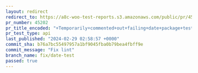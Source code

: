 ```yaml
---
layout: redirect
redirect_to: https://a8c-woo-test-reports.s3.amazonaws.com/public/pr/45202/api/index.html
pr_number: 45202
pr_title_encoded: "+Temporarily+commented+out+failing+date+package+test+due+to+the+February+29th+issue"
pr_test_type: api
last_published: "2024-02-29 02:58:57 +0000"
commit_sha: b76a7bc55497957a1bf9045fba0b79bea4fbff9e
commit_message: "Fix lint"
branch_name: fix/date-test
passed: true
---
```

